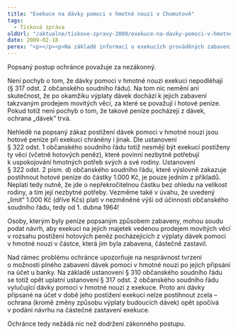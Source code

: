```yaml
---
title: "Exekuce na dávky pomoci v hmotné nouzi v Chomutově"
tags:
  - Tisková zpráva
oldUrl: "/aktualne/tiskove-zpravy-2009/exekuce-na-davky-pomoci-v-hmotne-nouzi-v-chomutove"
date: 2009-02-18
perex: "<p></p><p>Na základě informací o exekucích prováděných zabavením hotových peněz pocházejících z právě vyplacených dávek pomoci v hmotné nouzi v prostorách Magistrátu města Chomutova ochránce podal Ministerstvu spravedlnosti podnět k výkonu státního dohledu nad exekuční činností soudního exekutora.</p>"
---
```


<!-- imported from the old website -->

<p class="Normln-web" style="TEXT-DECORATION: none">Popsaný postup ochránce považuje za nezákonný.</p><p class="Normln-web" style="TEXT-DECORATION: none">Není pochyb o tom, že dávky pomoci v hmotné nouzi exekuci nepodléhají (§ 317 odst. 2 občanského soudního řádu). Na tom nic nemění ani skutečnost, že po okamžiku výplaty dávek dochází k jejich zabavení takzvaným prodejem movitých věcí, za které se považují i hotové peníze. Pokud totiž není pochyb o tom, že takové peníze pocházejí z dávek, ochrana „dávek“ trvá.</p><p class="Normln-web" style="TEXT-DECORATION: none">Nehledě na popsaný zákaz postižení dávek pomoci v hmotné nouzi jsou hotové peníze při exekuci chráněny i jinak. Dle ustanovení § 322 odst. 1 občanského soudního řádu totiž nesmějí být exekucí postiženy ty věci (včetně hotových peněz), které povinní nezbytně potřebují k uspokojování hmotných potřeb svých a své rodiny. Ustanovení § 322 odst. 2 písm. d) občanského soudního řádu, které výslovně zakazuje postihnout hotové peníze do částky 1.000 Kč, je pouze jedním z příkladů. Neplatí tedy nutně, že jde o nepřekročitelnou částku bez ohledu na velikost rodiny, a tím její nezbytné potřeby. Vezměme také v úvahu, že uvedený „limit“ 1.000 Kč (dříve Kčs) platí v nezměněné výši od účinnosti občanského soudního řádu, tedy od 1. dubna 1964!</p><p class="Normln-web" style="TEXT-DECORATION: none">Osoby, kterým byly peníze popsaným způsobem zabaveny, mohou soudu podat návrh, aby exekuci na jejich majetek vedenou prodejem movitých věcí v rozsahu postižení hotových peněz pocházejících z výplaty dávek pomoci v hmotné nouzi v částce, která jim byla zabavena, částečně zastavil.</p><p class="Normln-web" style="TEXT-DECORATION: none">Nad rámec problému ochránce upozorňuje na nesprávnost tvrzení o možnosti plného zabavení dávek pomoci v hmotné nouzi po jejich připsání na účet u banky. Na základě ustanovení § 310 občanského soudního řádu se totiž opět uplatní ustanovení § 317 odst. 2 občanského soudního řádu vylučující dávky pomoci v hmotné nouzi z exekuce. Proto ani dávky připsané na účet v době jeho postižení exekucí nelze postihnout zcela – ochrana (kromě změny způsobu výplaty budoucích dávek) opět spočívá v podání návrhu na částečné zastavení exekuce.</p><p class="Normln-web" style="TEXT-DECORATION: none">Ochránce tedy nežádá nic než dodržení zákonného postupu.</p>
